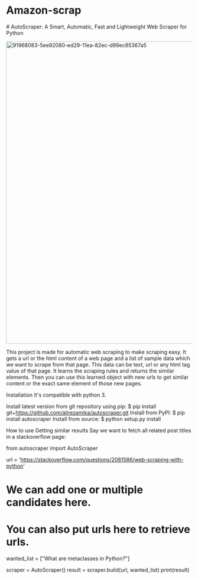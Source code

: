 ﻿# Amazon-scrap

﻿# AutoScraper: A Smart, Automatic, Fast and Lightweight Web Scraper for Python
 
 
 
<img width="817" alt="91968083-5ee92080-ed29-11ea-82ec-d99ec85367a5" src="https://user-images.githubusercontent.com/84532073/171902224-22c18b22-a6ee-411b-a521-e97fca666c5a.png">


This project is made for automatic web scraping to make scraping easy. It gets a url or the html content of a web page and a list of sample data which we want to scrape from that page. This data can be text, url or any html tag value of that page. It learns the scraping rules and returns the similar elements. Then you can use this learned object with new urls to get similar content or the exact same element of those new pages.

Installation
It's compatible with python 3.

Install latest version from git repository using pip:
$ pip install git+https://github.com/alirezamika/autoscraper.git
Install from PyPI:
$ pip install autoscraper
Install from source:
$ python setup.py install


How to use
Getting similar results
Say we want to fetch all related post titles in a stackoverflow page:


from autoscraper import AutoScraper

url = 'https://stackoverflow.com/questions/2081586/web-scraping-with-python'

# We can add one or multiple candidates here.
# You can also put urls here to retrieve urls.
wanted_list = ["What are metaclasses in Python?"]

scraper = AutoScraper()
result = scraper.build(url, wanted_list)
print(result)
